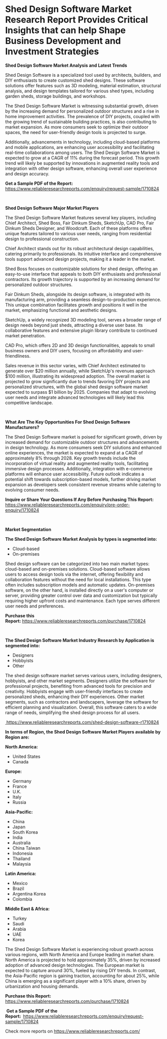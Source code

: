 <p><h1>Shed Design Software Market Research Report Provides Critical Insights that can help Shape Business Development and Investment Strategies</h1></p><p><strong>Shed Design Software Market Analysis and Latest Trends</strong></p>
<p><p>Shed Design Software is a specialized tool used by architects, builders, and DIY enthusiasts to create customized shed designs. These software solutions offer features such as 3D modeling, material estimation, structural analysis, and design templates tailored for various shed types, including garden sheds, storage buildings, and workshops. </p><p>The Shed Design Software Market is witnessing substantial growth, driven by the increasing demand for personalized outdoor structures and a rise in home improvement activities. The prevalence of DIY projects, coupled with the growing trend of sustainable building practices, is also contributing to market expansion. As more consumers seek to optimize their outdoor spaces, the need for user-friendly design tools is projected to surge.</p><p>Additionally, advancements in technology, including cloud-based platforms and mobile applications, are enhancing user accessibility and facilitating real-time collaborations among users. The Shed Design Software Market is expected to grow at a CAGR of 11% during the forecast period. This growth trend will likely be supported by innovations in augmented reality tools and integration with other design software, enhancing overall user experience and design accuracy.</p></p>
<p><strong>Get a Sample PDF of the Report:&nbsp;</strong> <a href="https://www.reliableresearchreports.com/enquiry/request-sample/1710824?utm_campaign=3281&utm_medium=2&utm_source=Github&utm_content=ia&utm_term=09032025&utm_id=shed-design-software">https://www.reliableresearchreports.com/enquiry/request-sample/1710824</a></p>
<p>&nbsp;</p>
<p><strong>Shed Design Software Major Market Players</strong></p>
<p><p>The Shed Design Software Market features several key players, including Chief Architect, Shed Boss, Fair Dinkum Sheds, SketchUp, CAD Pro, Fair Dinkum Sheds Designer, and Woodcraft. Each of these platforms offers unique features tailored to various user needs, ranging from residential design to professional construction.</p><p>Chief Architect stands out for its robust architectural design capabilities, catering primarily to professionals. Its intuitive interface and comprehensive tools support advanced design projects, making it a leader in the market.</p><p>Shed Boss focuses on customizable solutions for shed design, offering an easy-to-use interface that appeals to both DIY enthusiasts and professional contractors. Its growth trajectory is supported by an increasing demand for personalized outdoor structures.</p><p>Fair Dinkum Sheds, alongside its design software, is integrated with its manufacturing arm, providing a seamless design-to-production experience. This unique combination facilitates growth and positions it well in the market, emphasizing functional and aesthetic designs.</p><p>SketchUp, a widely recognized 3D modeling tool, serves a broader range of design needs beyond just sheds, attracting a diverse user base. Its collaborative features and extensive plugin library contribute to continued market penetration.</p><p>CAD Pro, which offers 2D and 3D design functionalities, appeals to small business owners and DIY users, focusing on affordability and user-friendliness.</p><p>Sales revenue in this sector varies, with Chief Architect estimated to generate over $20 million annually, while SketchUp's revenues approach $100 million, illustrating its widespread adoption. The overall market is projected to grow significantly due to trends favoring DIY projects and personalized structures, with the global shed design software market expected to surpass $1 billion by 2025. Companies that adapt to evolving user needs and integrate advanced technologies will likely lead this competitive landscape.</p></p>
<p>&nbsp;</p>
<p><strong>What Are The Key Opportunities For Shed Design Software Manufacturers?</strong></p>
<p><p>The Shed Design Software market is poised for significant growth, driven by increased demand for customizable outdoor structures and advancements in design technology. As more consumers seek DIY solutions and enhanced online experiences, the market is expected to expand at a CAGR of approximately 8% through 2028. Key growth trends include the incorporation of virtual reality and augmented reality tools, facilitating immersive design processes. Additionally, integration with e-commerce platforms will enhance user accessibility. Future outlook indicates a potential shift towards subscription-based models, further driving market expansion as developers seek consistent revenue streams while catering to evolving consumer needs.</p></p>
<p><strong>Inquire or Share Your Questions If Any Before Purchasing This Report:</strong> <a href="https://www.reliableresearchreports.com/enquiry/pre-order-enquiry/1710824?utm_campaign=3281&utm_medium=2&utm_source=Github&utm_content=ia&utm_term=09032025&utm_id=shed-design-software">https://www.reliableresearchreports.com/enquiry/pre-order-enquiry/1710824</a></p>
<p>&nbsp;</p>
<p><strong>Market Segmentation</strong></p>
<p><strong>The Shed Design Software Market Analysis by types is segmented into:</strong></p>
<p><ul><li>Cloud-based</li><li>On-premises</li></ul></p>
<p><p>Shed design software can be categorized into two main market types: cloud-based and on-premises solutions. Cloud-based software allows users to access design tools via the internet, offering flexibility and collaboration features without the need for local installations. This type often includes subscription models and automatic updates. On-premises software, on the other hand, is installed directly on a user's computer or server, providing greater control over data and customization but typically requiring higher upfront costs and maintenance. Each type serves different user needs and preferences.</p></p>
<p><strong>Purchase this Report:&nbsp;</strong><a href="https://www.reliableresearchreports.com/purchase/1710824?utm_campaign=3281&utm_medium=2&utm_source=Github&utm_content=ia&utm_term=09032025&utm_id=shed-design-software">https://www.reliableresearchreports.com/purchase/1710824</a></p>
<p>&nbsp;</p>
<p><strong>The Shed Design Software Market Industry Research by Application is segmented into:</strong></p>
<p><ul><li>Designers</li><li>Hobbyists</li><li>Other</li></ul></p>
<p><p>The shed design software market serves various users, including designers, hobbyists, and other market segments. Designers utilize the software for professional projects, benefiting from advanced tools for precision and creativity. Hobbyists engage with user-friendly interfaces to create personalized sheds, enhancing their DIY experiences. Other market segments, such as contractors and landscapers, leverage the software for efficient planning and visualization. Overall, this software caters to a wide range of needs, simplifying the shed design process for all users.</p></p>
<p><a href="https://www.reliableresearchreports.com/shed-design-software-r1710824?utm_campaign=3281&utm_medium=2&utm_source=Github&utm_content=ia&utm_term=09032025&utm_id=shed-design-software">&nbsp;https://www.reliableresearchreports.com/shed-design-software-r1710824</a></p>
<p><strong>In terms of Region, the Shed Design Software Market Players available by Region are:</strong></p>
<p>
    <p> <strong> North America: </strong>
        <ul>
            <li>United States</li>
            <li>Canada</li>
        </ul>
        </p> 
    <p> <strong> Europe: </strong>
        <ul>
            <li>Germany</li>
            <li>France</li>
            <li>U.K.</li>
            <li>Italy</li>
            <li>Russia</li>
        </ul>
        </p> 
    <p> <strong> Asia-Pacific: </strong>
        <ul>
            <li>China</li>
            <li>Japan</li>
            <li>South Korea</li>
            <li>India</li>
            <li>Australia</li>
            <li>China Taiwan</li>
            <li>Indonesia</li>
            <li>Thailand</li>
            <li>Malaysia</li>
        </ul>
        </p> 
    <p> <strong> Latin America: </strong>
        <ul>
            <li>Mexico</li>
            <li>Brazil</li>
            <li>Argentina Korea</li>
            <li>Colombia</li>
        </ul>
        </p> 
    <p> <strong> Middle East & Africa: </strong>
        <ul>
            <li>Turkey</li>
            <li>Saudi</li>
            <li>Arabia</li>
            <li>UAE</li>
            <li>Korea</li>
        </ul>
    </p>
    </p>
<p><p>The Shed Design Software Market is experiencing robust growth across various regions, with North America and Europe leading in market share. North America is projected to hold approximately 35%, driven by increased adoption of advanced design technologies. The European market is expected to capture around 30%, fueled by rising DIY trends. In contrast, the Asia-Pacific region is gaining traction, accounting for about 25%, while China is emerging as a significant player with a 10% share, driven by urbanization and housing demands.</p></p>
<p><strong>Purchase this Report: </strong><a href="https://www.reliableresearchreports.com/purchase/1710824?utm_campaign=3281&utm_medium=2&utm_source=Github&utm_content=ia&utm_term=09032025&utm_id=shed-design-software">https://www.reliableresearchreports.com/purchase/1710824</a></p>
<p>&nbsp;<strong>Get a Sample PDF of the Report:&nbsp;&nbsp;</strong><a href="https://www.reliableresearchreports.com/enquiry/request-sample/1710824?utm_campaign=3281&utm_medium=2&utm_source=Github&utm_content=ia&utm_term=09032025&utm_id=shed-design-software">https://www.reliableresearchreports.com/enquiry/request-sample/1710824</a></p>
<p><strong></strong></p>
<p>Check more reports on <a href="https://www.reliableresearchreports.com/?utm_campaign=3281&utm_medium=2&utm_source=Github&utm_content=ia&utm_term=09032025&utm_id=shed-design-software">https://www.reliableresearchreports.com/</a></p>